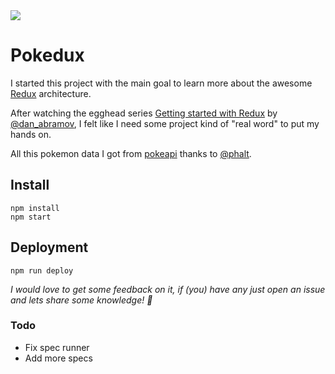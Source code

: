 <img src="./preview.png" />

# Pokedux

I started this project with the main goal to learn more about the awesome [Redux](https://github.com/rackt/redux) architecture.

After watching the egghead series [Getting started with Redux](https://egghead.io/series/getting-started-with-redux)
by [@dan_abramov](https://twitter.com/dan_abramov), I felt like I need some project kind of "real word" to put my hands on.

All this pokemon data I got from [pokeapi](http://pokeapi.co) thanks to [@phalt](http://twitter.com/phalt_).

## Install

```
npm install
npm start
```

## Deployment

```
npm run deploy
```

_I would love to get some feedback on it, if (you) have any just open an issue and lets share some knowledge! 🤘_

### Todo

* Fix spec runner
* Add more specs

